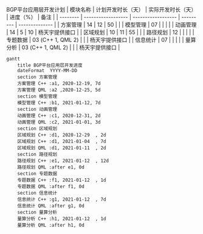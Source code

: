 BGP平台应用层开发计划
| 模块名称 | 计划开发时长（天） | 实际开发时长（天） | 进度（%） | 备注           |
| -------- | ------------------ | ------------------ | --------- | -------------- |
| 方案管理 | 14                 | 12                 | 50        |                |
| 模型管理 | 07                 |                    |           |                |
| 动画管理 | 14                 | 5                  | 10        | 杨天宇提供接口 |
| 区域规划 | 10                 | 11                 | 55        |                |
| 路径规划 | 12                 |                    |           |                |
| 专题数据 | 03 (C++ 1, QML 2)  |                    |           | 杨天宇提供接口 |
| 信息统计 | 07                 |                    |           |                |
| 量算分析 | 03 (C++ 1, QML 2)  |                    |           | 杨天宇提供接口 |

```mermaid
gantt
    title BGP平台应用层开发进度
    dateFormat  YYYY-MM-DD
    section 方案管理
    方案管理 C++ :a1, 2020-12-19, 7d
    方案管理 QML :a2 ,2020-12-25, 5d
    section 模型管理
    模型管理 C++ :b1, 2021-01-12, 7d
    section 动画管理
    动画管理 C++ :c1, 2020-12-31, 2d
    动画管理 QML :c2, 2021-01-01, 3d
    section 区域规划
    区域规划 C++ :d1, 2020-12-29  , 2d
    区域规划 C++ :d1, 2021-01-04  , 7d
    区域规划 QML :d1, 2021-01-11  , 2d
    section 路径规划
    路径规划 C++ :e1, 2021-01-12  , 12d
    路径规划 QML :after e1, 0d
    section 专题数据
    专题数据 C++ :f1, 2021-01-12  , 1d
    专题数据 QML :after f1, 0d
    section 信息统计
    信息统计 C++ :g1, 2021-01-12  , 7d
    信息统计 QML :after g1, 0d
    section 量算分析
    量算分析 C++ :h1, 2021-01-12  , 1d
    量算分析 QML :after h1, 0d
```